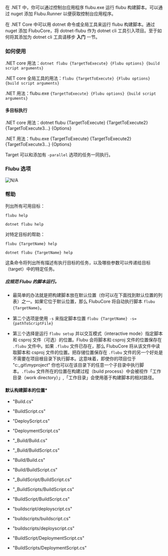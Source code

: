 在 .NET 中，你可以通过控制台应用程序 flubu.exe 运行 flubu 构建脚本。可以通过 nuget 添加 Flubu.Runner 以便获取控制台应用程序。

在 .NET Core 中可以用 dotnet 命令或全局工具来运行 flubu 构建脚本。通过 nuget 添加 FlubuCore，将 dotnet-flubu 作为 dotnet cli 工具引入项目。至于如何将其添加为 dotnet cli 工具请移步 **入门** 一节。

### **如何使用**

.NET core 用法：`dotnet flubu {TargetToExecute} {Flubu options} {build script arguments}`

.NET core 全局工具的用法：`flubu {TargetToExecute} {Flubu options} {build script arguments}`

.NET 用法：flubu.exe `{TargetToExecute} {Flubu options} {build script arguments}`

#### 多目标执行

.NET core 用法：dotnet flubu {TargetToExecute} {TargetToExecute2} {TargetToExecute3...} {Options}

.NET 用法：flubu.exe {TargetToExecute} {TargetToExecute2} {TargetToExecute3...} {Options}

Target 可以和添加有 `-parallel` 选项的任务一同执行。

### **Flubu 选项**

![N/A](img/FlubuHelp.png "Flubu help")

### **帮助**

列出所有可用目标：

`flubu help`

`dotnet flubu help`

对特定目标的帮助：

`flubu {TargetName} help`

`dotnet flubu {TargetName} help`

这条命令将列出所有描述有执行目标的任务，以及哪些参数可以传递给目标（target）中的特定任务。

##### 应规范 Flubu 的脚本运行。

- 最简单的办法就是把构建脚本放在默认位置（你可以在下面找到默认位置的列表）之一。如果它位于默认位置，那么 FlubuCore 将自动执行脚本 `flubu {TargetName}`。

- 第二个选项是使用 `-s` 来指定脚本位置 `flubu {TargetName} -s={pathToScriptFile}`

- 第三个选择是运行 `flubu setup` 并以交互模式（interactive mode）指定脚本和 csproj 文件（可选）的位置。Flubu 会将脚本和 csproj 文件的位置保存在 `.flubu` 文件中。如果 `.flubu` 文件已存在，那么 FlubuCore 将从该文件中读取脚本和 csproj 文件的位置。把存储位置保存在 `.flubu` 文件的另一个好处是不需要在项目根目录下执行脚本。这意味着，即使你的项目位于 "c:_git\myproject" 你也可以在该目录下的任意一个子目录中执行脚本。`.flubu` 文件所在的位置在构建过程（build process）中会被视作「工作目录（work directory）」,「工作目录」会使用基于构建脚本的相对路径。

#### **默认构建脚本的位置***

- "Build.cs"

- "BuildScript.cs"

- "DeployScript.cs"

- "DeploymentScript.cs"

- "_Build/Build.cs"

- "_Build/BuildScript.cs"

- "Build/Build.cs"

- "Build/BuildScript.cs"

- "_BuildScript/BuildScript.cs"

- "_BuildScripts/BuildScript.cs"

- "BuildScript/BuildScript.cs"

- "buildscript/deployscript.cs"

- "buildscripts/buildscript.cs"

- "buildscripts/deployscript.cs"

- "BuildScript/DeploymentScript.cs"

- "BuildScripts/DeploymentScript.cs"
